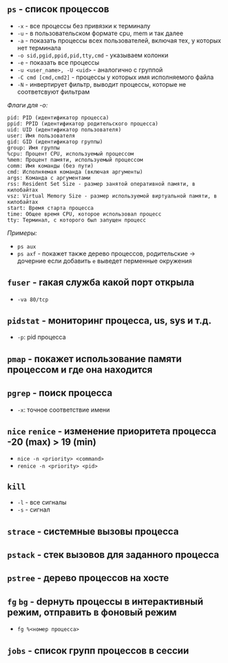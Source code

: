 ## ```ps``` - список процессов
 - ```-x``` - все процессы без привязки к терминалу
 - ```-u``` - в пользовательском формате cpu, mem и так далее
 - ```-a``` - показать процессы всех пользователей, включая тех, у которых нет терминала
 - ```-o sid,pgid,ppid,pid,tty,cmd``` - указываем колонки
 - ```-e``` - показать все процессы
 - ```-u <user_name>, -U <uid>``` - аналогично с группой
 - ```-C сmd [cmd,cmd2]``` - процессы у которых имя исполняемого файла
 - ```-N``` - инвертирует фильтр, выводит процессы, которые не соответсвуют фильтрам
   
 *Флаги для -o:*
```
pid: PID (идентификатор процесса)
ppid: PPID (идентификатор родительского процесса)
uid: UID (идентификатор пользователя)
user: Имя пользователя
gid: GID (идентификатор группы)
group: Имя группы
%cpu: Процент CPU, используемый процессом
%mem: Процент памяти, используемый процессом
comm: Имя команды (без пути)
cmd: Исполняемая команда (включая аргументы)
args: Команда с аргументами
rss: Resident Set Size - размер занятой оперативной памяти, в килобайтах
vsz: Virtual Memory Size - размер используемой виртуальной памяти, в килобайтах
start: Время старта процесса
time: Общее время CPU, которое использовал процесс
tty: Терминал, с которого был запущен процесс
```
  
 *Примеры:*  
   - ```ps aux```  
   - ```ps axf``` - покажет также дерево процессов, родительские -> дочерние если добавить ```e``` выведет перменные окружения  

## ```fuser``` - rакая служба какой порт открыла
  - ```-va 80/tcp```

## ```pidstat``` - мониторинг процесса, us, sys и т.д.
  - ```-p```: pid процесса
    
## ```pmap``` - покажет использование памяти процессом и где она находится

## ```pgrep``` - поиск процесса
 - ```-x```: точное соответствие имени

## ```nice``` ```renice``` - изменение приоритета процесса -20 (max) > 19 (min)
  - ```nice -n <priority> <command>```
  - ```renice -n <priority> <pid>```

## ```kill```
 - ```-l``` - все сигналы
 - ```-s``` - сигнал

## ```strace``` - системные вызовы процесса

## ```pstack``` - cтек вызовов для заданного процесса

## ```pstree``` - дерево процессов на хосте

## ```fg``` ```bg``` - dернуть процессы в интерактивный режим, отправить в фоновый режим
 - ```fg %<номер процесса>```

## ```jobs``` - cписок групп процессов в сессии
